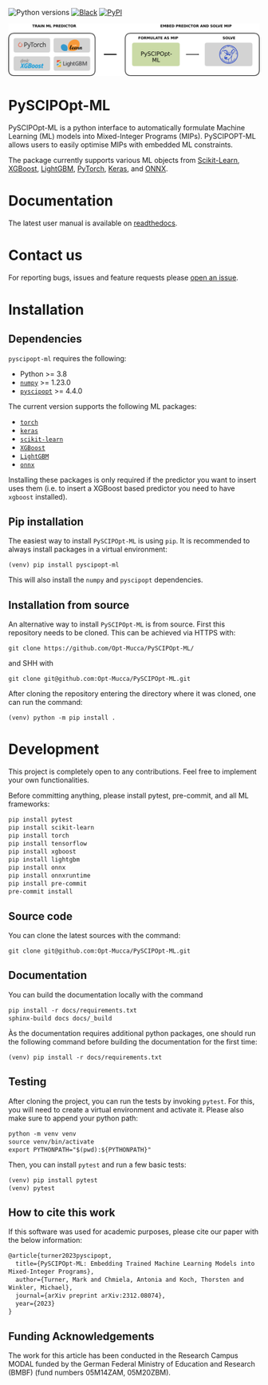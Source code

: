 ![Python versions](https://img.shields.io/badge/python-3.8%20|%203.9%20|%203.10%20|%203.11%20|%203.12-blue)
[![Black](https://img.shields.io/badge/code%20style-black-000000.svg)](https://github.com/psf/black)
[![PyPI](https://img.shields.io/pypi/v/pyscipopt-ml)](https://pypi.org/project/pyscipopt-ml)

![](docs/_static/pyscipopt-ml-figure.png)

# PySCIPOpt-ML

PySCIPOpt-ML is a python interface to automatically formulate Machine Learning (ML) models into Mixed-Integer Programs (MIPs).
PySCIPOPT-ML allows users to easily optimise MIPs with embedded ML constraints.

The package currently supports various ML objects from [Scikit-Learn](https://scikit-learn.org/stable/),
[XGBoost](https://xgboost.readthedocs.io/en/stable/), [LightGBM](https://lightgbm.readthedocs.io/en/stable/),
[PyTorch](https://pytorch.org/), [Keras](https://keras.io/), and [ONNX](https://onnx.ai/).

# Documentation

The latest user manual is available on [readthedocs](https://pyscipopt-ml.readthedocs.io/).

# Contact us

For reporting bugs, issues and feature requests please
[open an issue](https://github.com/Opt-Mucca/PySCIPOpt-ML/issues).

# Installation

## Dependencies

`pyscipopt-ml` requires the following:
- Python >= 3.8
- [`numpy`](https://pypi.org/project/numpy/) >= 1.23.0
- [`pyscipopt`](https://pypi.org/project/pyscipopt/) >= 4.4.0

The current version supports the following ML packages:
- [`torch`](https://pypi.org/project/torch/)
- [`keras`](https://pypi.org/project/tensorflow/)
- [`scikit-learn`](https://pypi.org/project/scikit-learn)
- [`XGBoost`](https://pypi.org/project/xgboost/)
- [`LightGBM`](https://pypi.org/project/lightgbm/)
- [`onnx`](https://pypi.org/project/onnx/)

Installing these packages is only required if the predictor you want to insert uses them
(i.e. to insert a XGBoost based predictor you need to have `xgboost` installed).

## Pip installation

The easiest way to install `PySCIPOpt-ML` is using `pip`.
It is recommended to always install packages in a virtual environment:
```shell
(venv) pip install pyscipopt-ml
```
This will also install the `numpy` and `pyscipopt` dependencies.

## Installation from source

An alternative way to install `PySCIPOpt-ML` is from source. First this repository
needs to be cloned. This can be achieved via HTTPS with:
```shell
git clone https://github.com/Opt-Mucca/PySCIPOpt-ML/
```
and SHH with
```shell
git clone git@github.com:Opt-Mucca/PySCIPOpt-ML.git
```

After cloning the repository entering the directory where it was cloned, one can run the command:
```shell
(venv) python -m pip install .
```

# Development
This project is completely open to any contributions. Feel free to implement your own functionalities.

Before committing anything, please install pytest, pre-commit, and all ML frameworks:

```shell
pip install pytest
pip install scikit-learn
pip install torch
pip install tensorflow
pip install xgboost
pip install lightgbm
pip install onnx
pip install onnxruntime
pip install pre-commit
pre-commit install
```

## Source code
You can clone the latest sources with the command:
```shell
git clone git@github.com:Opt-Mucca/PySCIPOpt-ML.git
```

## Documentation
You can build the documentation locally with the command
```shell
pip install -r docs/requirements.txt
sphinx-build docs docs/_build
```
Às the documentation requires additional python packages, one should run the following command
before building the documentation for the first time:
```shell
(venv) pip install -r docs/requirements.txt
```

## Testing
After cloning the project, you can run the tests by invoking `pytest`. For this, you will need to create a virtual
environment and activate it. Please also make sure to append your python path:
```shell
python -m venv venv
source venv/bin/activate
export PYTHONPATH="$(pwd):${PYTHONPATH}"
```
Then, you can install `pytest` and run a few basic tests:
```shell
(venv) pip install pytest
(venv) pytest
```

## How to cite this work

If this software was used for academic purposes, please cite our paper with the below information:

```
@article{turner2023pyscipopt,
  title={PySCIPOpt-ML: Embedding Trained Machine Learning Models into Mixed-Integer Programs},
  author={Turner, Mark and Chmiela, Antonia and Koch, Thorsten and Winkler, Michael},
  journal={arXiv preprint arXiv:2312.08074},
  year={2023}
}
```

## Funding Acknowledgements

The work for this article has been conducted in the Research Campus MODAL
funded by the German Federal Ministry of Education and Research (BMBF)
(fund numbers 05M14ZAM, 05M20ZBM).

